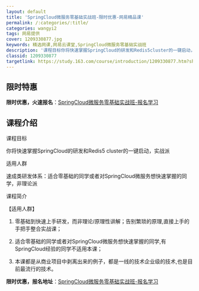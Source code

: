 ```yaml
---
layout: default
title: 'SpringCloud微服务零基础实战班-限时优惠-网易精品课'
permalink: /:categories/:title/
categories: wangyi2
tags: 网易提供
cover: 1209330877.jpg
keywords: 精选网课,网易云课堂,SpringCloud微服务零基础实战班
description: '课程目标你将快速掌握SpringCloud的研发和Redis5cluster的一键启动，实战派适用人群速成类研发体系：适'
classid: 1209330877
targetlink: https://study.163.com/course/introduction/1209330877.htm?share=1&shareId=1025206652&utm_campaign=share&utm_medium=iphoneShare&utm_source=&utm_u=1025206652
---
```


## 限时特惠

**限时优惠，火速报名**：[SpringCloud微服务零基础实战班-报名学习](https://study.163.com/course/introduction/1209330877.htm?share=1&shareId=1025206652&utm_campaign=share&utm_medium=iphoneShare&utm_source=&utm_u=1025206652)

## 课程介绍

课程目标

你将快速掌握SpringCloud的研发和Redis5 cluster的一键启动，实战派

适用人群

速成类研发体系：适合零基础的同学或者对SpringCloud微服务想快速掌握的同学，非理论派

课程简介

【适用人群】 

1. 零基础到快速上手研发，而非理论/原理性讲解；告别繁琐的原理,直接上手的手把手整合实战课；

2. 适合零基础的同学或者对SpringCloud微服务想快速掌握的同学,有SpringCloud经验的同学不适用本课；

3. 本课都是从商业项目中剥离出来的例子，都是一线的技术企业级的技术,也是目前最流行的技术。

**限时优惠，报名地址**：[SpringCloud微服务零基础实战班-报名学习](https://study.163.com/course/introduction/1209330877.htm?share=1&shareId=1025206652&utm_campaign=share&utm_medium=iphoneShare&utm_source=&utm_u=1025206652)

